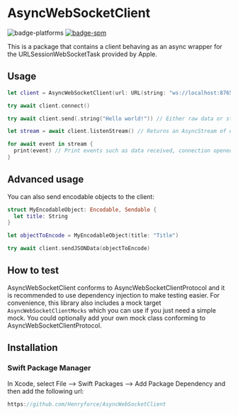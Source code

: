 # AsyncWebSocketClient

![badge-platforms][] [![badge-spm][]][spm]

This is a package that contains a client behaving as an async wrapper for the URLSessionWebSocketTask provided by Apple.

## Usage

```swift
let client = AsyncWebSocketClient(url: URL(string: "ws://localhost:8765/")!)

try await client.connect()

try await client.send(.string("Hello world!")) // Either raw data or strings can be sent

let stream = await client.listenStream() // Returns an AsyncStream of events

for await event in stream {
  print(event) // Print events such as data received, connection opened, connection closed
}
```

## Advanced usage

You can also send encodable objects to the client:

```swift
struct MyEncodableObject: Encodable, Sendable {
  let title: String
}

let objectToEncode = MyEncodableObject(title: "Title")

try await client.sendJSONData(objectToEncode)
```

## How to test

AsyncWebSocketClient conforms to AsyncWebSocketClientProtocol and it is recommended to use dependency injection to make testing easier. For convenience, this library also includes a mock target `AsyncWebSocketClientMocks` which you can use if you just need a simple mock. You could optionally add your own mock class conforming to AsyncWebSocketClientProtocol.

## Installation

### Swift Package Manager

In Xcode, select File --> Swift Packages --> Add Package Dependency and then add the following url:

```swift
https://github.com/Henryforce/AsyncWebSocketClient
```

[badge-platforms]: https://img.shields.io/badge/platforms-macOS%20%7C%20iOS%20%7C%20tvOS%20%7C%20watchOS-lightgrey.svg

[badge-spm]: https://img.shields.io/badge/Swift%20Package%20Manager-compatible-brightgreen.svg

[spm]: https://github.com/apple/swift-package-manager

